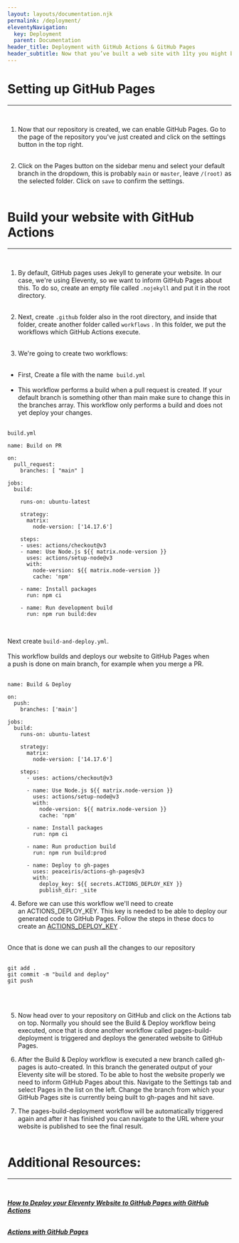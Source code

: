```yaml
---
layout: layouts/documentation.njk
permalink: /deployment/
eleventyNavigation:
  key: Deployment
  parent: Documentation
header_title: Deployment with GitHub Actions & GitHub Pages
header_subtitle: Now that you’ve built a web site with 11ty you might be ready to put it on the web for everyone to see! There are a bunch of different ways to do it!
---
```


# Setting up GitHub Pages
---
</br>

 1. Now that our repository is created, we can enable GitHub Pages. Go to the page of the repository you've just created and click on the settings button in the top right. </br></br>

 2. Click on the Pages button on the sidebar menu and select your default branch in the dropdown, this is probably `main` or `master`, leave `/(root)` as the selected folder. Click on `save` to confirm the settings.</br></br>

# Build your website with GitHub Actions
---
</br>

1. By default, GitHub pages uses Jekyll to generate your website. In our case, we're using Eleventy, so we want to inform GitHub Pages about this. To do so, create an empty file called `.nojekyll` and put it in the root directory. </br></br>

2. Next, create `.github` folder also in the root directory, and inside that folder, create another folder called `workflows` . In this folder, we put the workflows which GitHub Actions execute. </br></br>

3. We're going to create two workflows: </br></br>
- First, Create a file with the name  `build.yml`  </br></br>
- This workflow performs a build when a pull request is created.
If your default branch is something other than main make sure to change this in the branches array. This workflow only performs a build and does not yet deploy your changes.</br></br>

```
build.yml

name: Build on PR

on:
  pull_request:
    branches: [ "main" ]

jobs:
  build:

    runs-on: ubuntu-latest

    strategy:
      matrix:
        node-version: ['14.17.6']

    steps:
    - uses: actions/checkout@v3
    - name: Use Node.js ${{ matrix.node-version }}
      uses: actions/setup-node@v3
      with:
        node-version: ${{ matrix.node-version }}
        cache: 'npm'

    - name: Install packages
      run: npm ci

    - name: Run development build
      run: npm run build:dev
```
</br>

Next create `build-and-deploy.yml`. </br></br>
This workflow builds and deploys our website to GitHub Pages when a push is done on main branch, for example when you merge a PR. </br></br>

```
name: Build & Deploy

on:
  push:
    branches: ['main']

jobs:
  build:
    runs-on: ubuntu-latest

    strategy:
      matrix:
        node-version: ['14.17.6']

    steps:
      - uses: actions/checkout@v3

      - name: Use Node.js ${{ matrix.node-version }}
        uses: actions/setup-node@v3
        with:
          node-version: ${{ matrix.node-version }}
          cache: 'npm'

      - name: Install packages
        run: npm ci

      - name: Run production build
        run: npm run build:prod

      - name: Deploy to gh-pages
        uses: peaceiris/actions-gh-pages@v3
        with:
          deploy_key: ${{ secrets.ACTIONS_DEPLOY_KEY }}
          publish_dir: _site

```
4. Before we can use this workflow we'll need to create an ACTIONS_DEPLOY_KEY. This key is needed to be able to deploy our generated code to GitHub Pages. Follow the steps in these docs to create an [ACTIONS_DEPLOY_KEY](https://github.com/peaceiris/actions-gh-pages#%EF%B8%8F-create-ssh-deploy-key) .</br></br>


Once that is done we can push all the changes to our repository </br></br>

```
git add .
git commit -m "build and deploy"
git push
```

</br></br>

5. Now head over to your repository on GitHub and click on the Actions tab on top. Normally you should see the Build & Deploy workflow being executed, once that is done another workflow called pages-build-deployment is triggered and deploys the generated website to GitHub Pages.

6. After the Build & Deploy workflow is executed a new branch called gh-pages is auto-created. In this branch the generated output of your Eleventy site will be stored. To be able to host the website properly we need to inform GitHub Pages about this. Navigate to the Settings tab and select Pages in the list on the left. Change the branch from which your GitHub Pages site is currently being built to gh-pages and hit save.

7. The pages-build-deployment workflow will be automatically triggered again and after it has finished you can navigate to the URL where your website is published to see the final result.</br></br>

# Additional Resources:
---
</br>

***[How to Deploy your Eleventy Website to GitHub Pages with GitHub Actions](https://maarten.be/blog/20220730/how-to-deploy-your-eleventy-website-to-github-pages-with-github-actions/)*** </br></br>

***[Actions with GitHub Pages](https://github.com/peaceiris/actions-gh-pages#%EF%B8%8F-create-ssh-deploy-key)***




